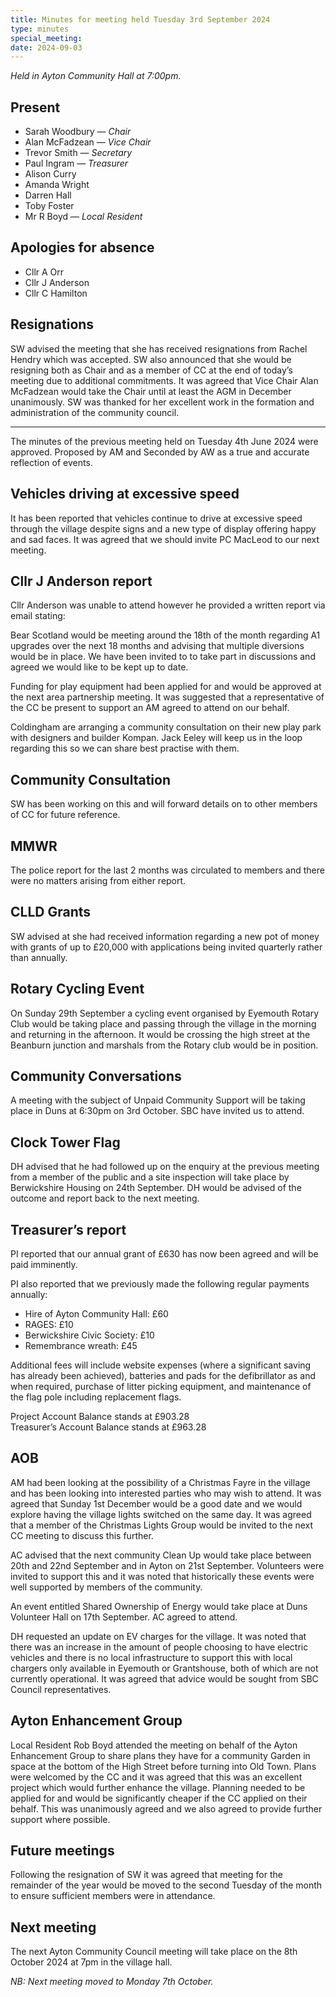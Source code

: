 ```yaml
---
title: Minutes for meeting held Tuesday 3rd September 2024
type: minutes
special_meeting:
date: 2024-09-03
---
```


*Held in Ayton Community Hall at 7:00pm.*

## Present

* Sarah Woodbury — *Chair*
* Alan McFadzean — *Vice Chair*
* Trevor Smith — *Secretary*
* Paul Ingram — *Treasurer*
* Alison Curry
* Amanda Wright
* Darren Hall
* Toby Foster
* Mr R Boyd — *Local Resident*

## Apologies for absence

* Cllr A Orr
* Cllr J Anderson
* Cllr C Hamilton

## Resignations

SW advised the meeting that she has received resignations from Rachel Hendry which was accepted. SW also announced that she would be resigning both as Chair and as a member of CC at the end of today’s meeting due to additional commitments. It was agreed that Vice Chair Alan McFadzean would take the Chair until at least the AGM in December unanimously. SW was thanked for her excellent work in the formation and administration of the community council.

---

The minutes of the previous meeting held on Tuesday 4th June 2024 were approved. Proposed by AM and Seconded by AW as a true and accurate reflection of events.


## Vehicles driving at excessive speed

It has been reported that vehicles continue to drive at excessive speed through
the village despite signs and a new type of display offering happy and sad
faces. It was agreed that we should invite PC MacLeod to our next meeting.

## Cllr J Anderson report

Cllr Anderson was unable to attend however he provided a written report via email stating:

Bear Scotland would be meeting around the 18th of the month regarding A1 upgrades over the next 18 months and advising that multiple diversions would be in place. We have been invited to to take part in discussions and agreed we would like to be kept up to date.

Funding for play equipment had been applied for and would be approved at the
next area partnership meeting. It was suggested that a representative of the CC
be present to support an AM agreed to attend on our behalf.

Coldingham are arranging a community consultation on their new play park with designers and builder Kompan. Jack Eeley will keep us in the loop regarding this so we can share best practise with them.


## Community Consultation

SW has been working on this and will forward details on to other members of CC for future reference.


## MMWR

The police report for the last 2 months was circulated to members and there were no matters arising from either report.


## CLLD Grants

SW advised at she had received information regarding a new pot of money with grants of up to £20,000 with applications being invited quarterly rather than annually.


## Rotary Cycling Event

On Sunday 29th September a cycling event organised by Eyemouth Rotary Club would be taking place and passing through the village in the morning and returning in the afternoon. It would be crossing the high street at the Beanburn junction and marshals from the Rotary club would be in position.


## Community Conversations

A meeting with the subject of Unpaid Community Support will be taking place in Duns at 6:30pm on 3rd October. SBC have invited us to attend.


## Clock Tower Flag

DH advised that he had followed up on the enquiry at the previous meeting from a member of the public and a site inspection will take place by Berwickshire Housing on 24th September. DH would be advised of the outcome and report back to the next meeting.


## Treasurer’s report

PI reported that our annual grant of £630 has now been agreed and will be paid imminently. 


PI also reported that we previously made the following regular payments annually:

* Hire of Ayton Community Hall: £60
* RAGES: £10
* Berwickshire Civic Society: £10
* Remembrance wreath: £45

Additional fees will include website expenses (where a significant saving has already been achieved), batteries and pads for the defibrillator as and when required, purchase of litter picking equipment, and maintenance of the flag pole including replacement flags.

Project Account Balance stands at £903.28  
Treasurer’s Account Balance stands at £963.28

## AOB

AM had been looking at the possibility of a Christmas Fayre in the village and has been looking into interested parties who may wish to attend. It was agreed that Sunday 1st December would be a good date and we would explore having the village lights switched on the same day. It was agreed that a member of the Christmas Lights Group would be invited to the next CC meeting to discuss this further.

AC advised that the next community Clean Up would take place between 20th and 22nd September and in Ayton on 21st September. Volunteers were invited to support this and it was noted that historically these events were well supported by members of the community.

An event entitled Shared Ownership of Energy would take place at Duns Volunteer Hall on 17th September. AC agreed to attend.

DH requested an update on EV charges for the village. It was noted that there was an increase in the amount of people choosing to have electric vehicles and there is no local infrastructure to support this with local chargers only available in Eyemouth or Grantshouse, both of which are not currently operational. It was agreed that advice would be sought from SBC Council representatives.


## Ayton Enhancement Group

Local Resident Rob Boyd attended the meeting on behalf of the Ayton Enhancement Group to share plans they have for a community Garden in space at the bottom of the High Street before turning into Old Town. Plans were welcomed by the CC and it was agreed that this was an excellent project which would further enhance the village. Planning needed to be applied for and would be significantly cheaper if the CC applied on their behalf. This was unanimously agreed and we also agreed to provide further support where possible.

## Future meetings

Following the resignation of SW it was agreed that meeting for the remainder of the year would be moved to the second Tuesday of the month to ensure sufficient members were in attendance.

## Next meeting

The next Ayton Community Council meeting will take place on the 8th October 2024 at 7pm in the village hall.

*NB: Next meeting moved to Monday 7th October.*

